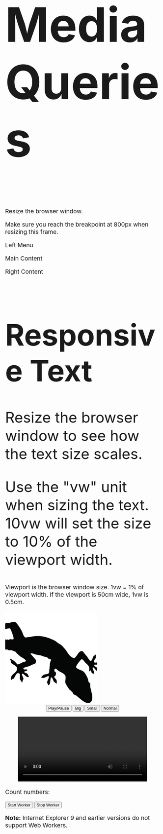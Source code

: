 <html>
<head>
<meta name="viewport" content="width=device-width, initial-scale=1.0">
<style>

* {
  box-sizing: border-box;
}

h1 {
  font-size:20vw;
}
h2 {
  font-size:16vw;
}  
h3 {
  font-size:12vw;
}
h4 {
  font-size:8vw;
}
h5 {
  font-size:4vw;
}
p {
  font-size:2vw;
}   
  
.left {
  background-color: #2196F3;
  padding: 20px;
  float: left;
  width: 20%; /* The width is 20%, by default */
}

.main {
  background-color: #f1f1f1;
  padding: 20px;
  float: left;
  width: 60%; /* The width is 60%, by default */
}

.right {
  background-color: #04AA6D;
  padding: 20px;
  float: left;
  width: 20%; /* The width is 20%, by default */
}

  
  
/* Use a media query to add a break point at 800px: */
@media screen and (max-width: 800px) {
  .left, .main, .right {
    width: 100%; /* The width is 100%, when the viewport is 800px or smaller */
  }
}

</style>
</head>

<body>

<h2>Media Queries</h2>
<p>Resize the browser window.</p>

<p>Make sure you reach the breakpoint at 800px when resizing this frame.</p>

<div class="left">
  <p>Left Menu</p>
</div>

<div class="main">
  <p>Main Content</p>
</div>

<div class="right">
  <p>Right Content</p>
</div>

<h1 style="font-size:10vw;">Responsive Text</h1>

<p style="font-size:5vw;">Resize the browser window to see how the text size scales.</p>

<p style="font-size:5vw;">Use the "vw" unit when sizing the text. 10vw will set the size to 10% of the viewport width.</p>

<p>Viewport is the browser window size. 1vw = 1% of viewport width. If the viewport is 50cm wide, 1vw is 0.5cm.</p>

<picture>
  <source media="(min-width: 1000px)" srcset="img1.jpg">
  <source media="(min-width: 800px)" srcset="img2.jpg">
  <img src="img3.jpg" style="width:auto;">
</picture>

<div style="text-align:center"> 
  <button onclick="playPause()">Play/Pause</button> 
  <button onclick="makeBig()">Big</button>
  <button onclick="makeSmall()">Small</button>
  <button onclick="makeNormal()">Normal</button>
  <br><br>
  <video id="video1" width="420">
    <source src="sample.mp4" type="video/mp4">
    Your browser does not support HTML video.
  </video>
</div> 

<script> 
var myVideo = document.getElementById("video1"); 

function playPause() { 
  if (myVideo.paused) 
    myVideo.play(); 
  else 
    myVideo.pause(); 
} 

function makeBig() { 
    myVideo.width = 560; 
} 

function makeSmall() { 
    myVideo.width = 320; 
} 

function makeNormal() { 
    myVideo.width = 420; 
} 
</script>

<script>
var w;

function startWorker() {
  if(typeof(Worker) !== "undefined") {
    if(typeof(w) == "undefined") {
      w = new Worker("demo_workers.js");
    }
    w.onmessage = function(event) {
      document.getElementById("result").innerHTML = event.data;
    };
  } else {
    document.getElementById("result").innerHTML = "Sorry, your browser does not support Web Workers...";
  }
}

function stopWorker() { 
  w.terminate();
  w = undefined;
}
</script>
    
  
<div>
<p>Count numbers: <output id="result"></output></p>
<button onclick="startWorker()">Start Worker</button> 
<button onclick="stopWorker()">Stop Worker</button>

<p><strong>Note:</strong> Internet Explorer 9 and earlier versions do not support Web Workers.</p>
</div>
  
</body>
</html>
